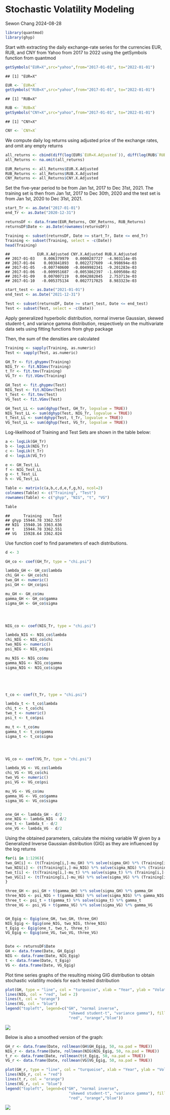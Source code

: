 Stochastic Volatility Modeling
================
Sewon Chang
2024-08-28

``` r
library(quantmod)
library(ghyp)
```

Start with extracting the daily exchange-rate series for the currencies
EUR, RUB, and CNY from Yahoo from 2017 to 2022 using the getSymbols
function from quantmod

``` r
getSymbols("EUR=X",src="yahoo",from="2017-01-01", to="2022-01-01")
```

    ## [1] "EUR=X"

``` r
EUR <- `EUR=X`
getSymbols("RUB=X",src="yahoo",from="2017-01-01", to="2022-01-01")
```

    ## [1] "RUB=X"

``` r
RUB <- `RUB=X`
getSymbols("CNY=X",src="yahoo",from="2017-01-01", to="2022-01-01")
```

    ## [1] "CNY=X"

``` r
CNY <- `CNY=X`
```

We compute daily log returns using adjusted price of the exchange rates,
and omit any empty returns

``` r
all_returns <- cbind(diff(log(EUR$`EUR=X.Adjusted`)), diff(log(RUB$`RUB=X.Adjusted`)), ... = diff(log(CNY$`CNY=X.Adjusted`)))
all_Returns <- na.omit(all_returns)

EUR_Returns <- all_Returns$EUR.X.Adjusted
RUB_Returns <- all_Returns$RUB.X.Adjusted
CNY_Returns <- all_Returns$CNY.X.Adjusted
```

Set the five-year period to be from Jan 1st, 2017 to Dec 31st, 2021. The
training set is then from Jan 1st, 2017 to Dec 30th, 2020 and the test
set is from Jan 1st, 2020 to Dec 31st, 2021.

``` r
start_Tr <- as.Date("2017-01-01")
end_Tr <- as.Date("2020-12-31")

returnsDF <- data.frame(EUR_Returns, CNY_Returns, RUB_Returns)
returnsDF$Date <- as.Date(rownames(returnsDF))

Training <- subset(returnsDF, Date >= start_Tr, Date <= end_Tr)
Training <- subset(Training, select = -c(Date))
head(Training)
```

    ##            EUR.X.Adjusted CNY.X.Adjusted RUB.X.Adjusted
    ## 2017-01-03    0.006379979   0.0000287727  -4.903114e-05
    ## 2017-01-04    0.003841893   0.0022727609  -4.998694e-03
    ## 2017-01-05   -0.007740600  -0.0049982341  -9.201283e-03
    ## 2017-01-06   -0.009951687  -0.0053862397  -1.609508e-02
    ## 2017-01-09    0.007007119   0.0042882045   2.753713e-03
    ## 2017-01-10   -0.005375134   0.0027717025   8.983323e-03

``` r
start_test <- as.Date("2021-01-01")
end_test <- as.Date("2021-12-31")

Test <- subset(returnsDF, Date >= start_test, Date <= end_test)
Test <- subset(Test, select = -c(Date))
```

Apply generalized hyperbolic distribution, normal inverse Gaussian,
skewed student-t, and variance gamma distribution, respectively on the
multivariate data sets using fitting functions from ghyp package

Then, the sum of the densities are calculated

``` r
Training <- sapply(Training, as.numeric)
Test <- sapply(Test, as.numeric)
```

``` r
GH_Tr <- fit.ghypmv(Training)
NIG_Tr <- fit.NIGmv(Training)
t_Tr <- fit.tmv(Training)
VG_Tr <- fit.VGmv(Training)

GH_Test <- fit.ghypmv(Test)
NIG_Test <- fit.NIGmv(Test)
t_Test <- fit.tmv(Test)
VG_Test <- fit.VGmv(Test)

GH_Test_LL <- sum(dghyp(Test, GH_Tr, logvalue = TRUE))
NIG_Test_LL <- sum(dghyp(Test, NIG_Tr, logvalue = TRUE))
t_Test_LL <- sum(dghyp(Test, t_Tr, logvalue = TRUE))
VG_Test_LL <- sum(dghyp(Test, VG_Tr, logvalue = TRUE))
```

Log-likelihood of Training and Test Sets are shown in the table below:

``` r
a <- logLik(GH_Tr)
b <- logLik(NIG_Tr)
c <- logLik(t_Tr)
d <- logLik(VG_Tr)

e <- GH_Test_LL
f <- NIG_Test_LL
g <- t_Test_LL
h <- VG_Test_LL

Table <- matrix(c(a,b,c,d,e,f,g,h), ncol=2)
colnames(Table) <- c("Training", "Test")
rownames(Table) <- c("ghyp", "NIG", "t", "VG")

Table
```

    ##      Training     Test
    ## ghyp 15944.78 3362.557
    ## NIG  15940.16 3363.636
    ## t    15944.78 3362.551
    ## VG   15928.64 3362.024

Use function coef to find parameters of each distributions.

``` r
d <- 3

GH_co <- coef(GH_Tr, type = "chi.psi")

lambda_GH <- GH_co$lambda
chi_GH <- GH_co$chi
two_GH <- numeric()
psi_GH <- GH_co$psi

mu_GH <- GH_co$mu
gamma_GH <- GH_co$gamma
sigma_GH <- GH_co$sigma




NIG_co <- coef(NIG_Tr, type = "chi.psi")

lambda_NIG <- NIG_co$lambda
chi_NIG <- NIG_co$chi
two_NIG <- numeric()
psi_NIG <- NIG_co$psi

mu_NIG <- NIG_co$mu
gamma_NIG <- NIG_co$gamma
sigma_NIG <- NIG_co$sigma





t_co <- coef(t_Tr, type = "chi.psi")

lambda_t <- t_co$lambda
chi_t <- t_co$chi
two_t <- numeric()
psi_t <- t_co$psi

mu_t <- t_co$mu
gamma_t <- t_co$gamma
sigma_t <- t_co$sigma




VG_co <- coef(VG_Tr, type = "chi.psi")

lambda_VG <- VG_co$lambda
chi_VG <- VG_co$chi
two_VG <- numeric()
psi_VG <- VG_co$psi

mu_VG <- VG_co$mu
gamma_VG <- VG_co$gamma
sigma_VG <- VG_co$sigma


one_GH <- lambda_GH - d/2
one_NIG <- lambda_NIG - d/2
one_t <- lambda_t - d/2
one_VG <- lambda_VG - d/2
```

Using the obtained parameters, calculate the mixing variable W given by
a Generalized Inverse Gaussian distribution (GIG) as they are influenced
by the log returns

``` r
for(i in 1:1296){
two_GH[i] <- (t(Training[i,]-mu_GH) %*% solve(sigma_GH) %*% (Training[i,]-mu_GH)) + chi_GH
two_NIG[i] <- (t(Training[i,]-mu_NIG) %*% solve(sigma_NIG) %*% (Training[i,]-mu_NIG)) + chi_NIG
two_t[i] <- (t(Training[i,]-mu_t) %*% solve(sigma_t) %*% (Training[i,]-mu_t)) + chi_t
two_VG[i] <- (t(Training[i,]-mu_VG) %*% solve(sigma_VG) %*% (Training[i,]-mu_VG)) + chi_VG
}

three_GH <- psi_GH + t(gamma_GH) %*% solve(sigma_GH) %*% gamma_GH
three_NIG <- psi_NIG + t(gamma_NIG) %*% solve(sigma_NIG) %*% gamma_NIG
three_t <- psi_t + t(gamma_t) %*% solve(sigma_t) %*% gamma_t
three_VG <- psi_VG + t(gamma_VG) %*% solve(sigma_VG) %*% gamma_VG


GH_Egig <- Egig(one_GH, two_GH, three_GH)
NIG_Egig <- Egig(one_NIG, two_NIG, three_NIG)
t_Egig <- Egig(one_t, two_t, three_t)
VG_Egig <- Egig(one_VG, two_VG, three_VG)


Date <- returnsDF$Date
GH <- data.frame(Date, GH_Egig)
NIG <- data.frame(Date, NIG_Egig)
t <- data.frame(Date, t_Egig)
VG <- data.frame(Date, VG_Egig)
```

Plot time series graphs of the resulting mixing GIG distribution to
obtain stochastic volatility models for each tested distribution

``` r
plot(GH, type = "line", col = "turquoise", xlab = "Year", ylab = "Volatility", lwd = 3)
lines(NIG, col = "red", lwd = 2)
lines(t, col = "orange")
lines(VG, col = "blue")
legend("topleft", legend=c("GH", "normal inverse",
                            "skewed student-t", "variance gamma"), fill=c("turquoise",
                            "red", "orange","blue"))
```

![](StochasticVolatilityModel_files/figure-gfm/unnamed-chunk-10-1.png)<!-- -->

Below is also a smoothed version of the graph:

``` r
GH_r <- data.frame(Date, rollmean(GH$GH_Egig, 50, na.pad = TRUE))
NIG_r <- data.frame(Date, rollmean(NIG$NIG_Egig, 50, na.pad = TRUE))
t_r <- data.frame(Date, rollmean(t$t_Egig, 50, na.pad = TRUE))
VG_r <- data.frame(Date, rollmean(VG$VG_Egig, 50, na.pad = TRUE))

plot(GH_r, type = "line", col = "turquoise", xlab = "Year", ylab = "Volatility", main = "Stochastic Volatility model of exchange-rate log-returns data",lwd = 2)
lines(NIG_r, col = "red")
lines(t_r, col = "orange")
lines(VG_r, col = "blue")
legend("topleft", legend=c("GH", "normal inverse",
                            "skewed student-t", "variance gamma"), fill=c("turquoise",
                            "red", "orange","blue"))
```

![](StochasticVolatilityModel_files/figure-gfm/unnamed-chunk-11-1.png)<!-- -->
